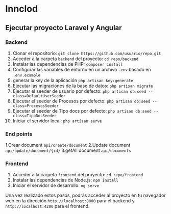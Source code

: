 # Innclod
## Ejecutar proyecto Laravel y Angular

### Backend

1. Clonar el repositorio: `git clone https://github.com/usuario/repo.git`
2. Acceder a la carpeta `backend` del proyecto: `cd repo/backend`
3. Instalar las dependencias de PHP: `composer install`
4. Configurar las variables de entorno en un archivo `.env` basado en `.env.example`
5. generar la key de la aplicación `php artisan key:generate`
6. Ejecutar las migraciones de la base de datos: `php artisan migrate`
7. Ejecutar el seeder de usuario por defecto: `php artisan db:seed --class=DefaultUserSeeder`
8. Ejecutar el seeder de Procesos por defecto: `php artisan db:seed --class=ProcesosSeeder`
9. Ejecutar el seeder de Tipo docs por defecto: `php artisan db:seed --class=TipoDocSeeder`
10. Iniciar el servidor local: `php artisan serve`

### End points
1.Crear document `api/create/document`
2.Update document `api/update/document/{id}`
3.getAll document `api/documents`

### Frontend

1. Acceder a la carpeta `frontend` del proyecto: `cd repo/frontend`
2. Instalar las dependencias de Node.js: `npm install`
3. Iniciar el servidor de desarrollo: `ng serve`

Una vez realizado estos pasos, podrás acceder al proyecto en tu navegador web en la dirección `http://localhost:8000` para el backend y `http://localhost:4200` para el frontend.

